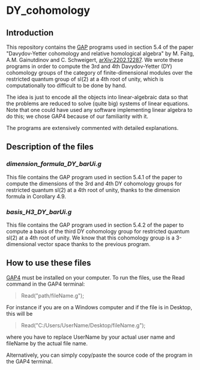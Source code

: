 # DY_cohomology

## Introduction
This repository contains the [GAP](https://www.gap-system.org/) programs used in section 5.4 of the paper "Davydov-Yetter cohomology and relative homological algebra" by M. Faitg, A.M. Gainutdinov and C. Schweigert, [arXiv:2202.12287](https://arxiv.org/abs/2202.12287). We wrote these programs in order to compute the 3rd and 4th Davydov-Yetter (DY) cohomology groups of the category of finite-dimensional modules over the restricted quantum group of sl(2) at a 4th root of unity, which is computationally too difficult to be done by hand.

The idea is just to encode all the objects into linear-algebraic data so that the problems are reduced to solve (quite big) systems of linear equations. Note that one could have used any software implementing linear algebra to do this; we chose GAP4 because of our familiarity with it.

The programs are extensively commented with detailed explanations.

## Description of the files
### *dimension_formula_DY_barUi.g*
This file contains the GAP program used in section 5.4.1 of the paper to compute the dimensions of the 3rd and 4th DY cohomology groups for restricted quantum sl(2) at a 4th root of unity, thanks to the dimension formula in Corollary 4.9.

### *basis_H3_DY_barUi.g*
This file contains the GAP program used in section 5.4.2 of the paper to compute a basis of the third DY cohomology group for restricted quantum sl(2) at a 4th root of unity. We know that this cohomology group is a 3-dimensional vector space thanks to the previous program.

## How to use these files
[GAP4](https://www.gap-system.org/Download/) must be installed on your computer. To run the files, use the Read command in the GAP4 terminal:

> Read("path/fileName.g");

For instance if you are on a Windows computer and if the file is in Desktop, this will be

> Read("C:/Users/UserName/Desktop/fileName.g");

where you have to replace UserName by your actual user name and fileName by the actual file name.

Alternatively, you can simply copy/paste the source code of the program in the GAP4 terminal.
